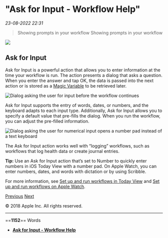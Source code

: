# "Ask for Input - Workflow Help"

*23-08-2022 22:31* 

> Showing prompts in your workflow
Showing prompts in your workflow

![](https://help.apple.com/workflow/en.lproj/GlobalArt/AppIconDefault_Workflow.png)

## Ask for Input

Ask for Input is a powerful action that allows you to enter information at the time your workflow is run. The action presents a dialog that asks a question. When you enter the answer and tap OK, the data is passed into the next action or is stored as a [Magic Variable](https://help.apple.com/workflow/#/apdd2b316022) to be retrieved later.

![Dialog asking the user for input before the workflow continues](https://help.apple.com/workflow/en.lproj/Art/S0141_AskForInput04.png)

Ask for Input supports the entry of words, dates, or numbers, and the keyboard adapts to each input type. Additionally, Ask for Input allows you to specify a default value that pre-fills the dialog. When you run the workflow, you can adjust the pre-filled information.

![Dialog asking the user for numerical input opens a number pad instead of a text keyboard](https://help.apple.com/workflow/en.lproj/Art/S0139_AskForInput02.png)

The Ask for Input action works well with “logging” workflows, such as workflows that log health data or create journal entries.

**Tip:** Use an Ask for Input action that’s set to Number to quickly enter numbers in iOS Today View with a number pad. On Apple Watch, you can enter numbers, dates, and words with dictation or by using Scribble.

For more information, see [Set up and run workflows in Today View](https://help.apple.com/workflow/#/apda11a05448) and [Set up and run workflows on Apple Watch](https://help.apple.com/workflow/#/apda76e13e28).

[Previous](https://help.apple.com/workflow/#/apd8efa49a70) [Next](https://help.apple.com/workflow/#/apd8b28e2166)

© 2018 Apple Inc. All rights reserved.
***

==**1152**== Words

- **[Ask for Input - Workflow Help](https://help.apple.com/workflow/#/apd68b5c9161)**